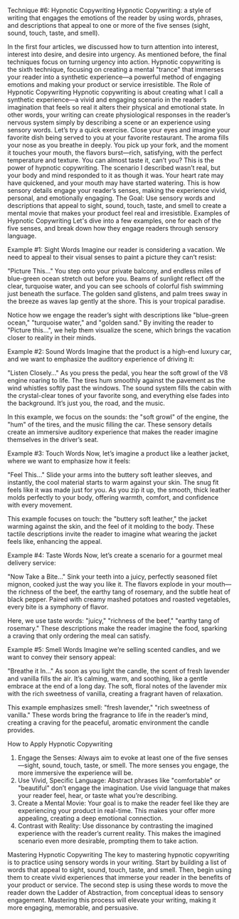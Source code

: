 Technique #6: Hypnotic Copywriting
Hypnotic Copywriting: a style of writing that engages the emotions of the reader by using words, phrases, and descriptions that appeal to one or more of the five senses (sight, sound, touch, taste, and smell).
 
In the first four articles, we discussed how to turn attention into interest, interest into desire, and desire into urgency. As mentioned before, the final techniques focus on turning urgency into action. Hypnotic copywriting is the sixth technique, focusing on creating a mental "trance" that immerses your reader into a synthetic experience—a powerful method of engaging emotions and making your product or service irresistible.
The Role of Hypnotic Copywriting
Hypnotic copywriting is about creating what I call a synthetic experience—a vivid and engaging scenario in the reader’s imagination that feels so real it alters their physical and emotional state. In other words, your writing can create physiological responses in the reader’s nervous system simply by describing a scene or an experience using sensory words.
Let’s try a quick exercise. Close your eyes and imagine your favorite dish being served to you at your favorite restaurant. The aroma fills your nose as you breathe in deeply. You pick up your fork, and the moment it touches your mouth, the flavors burst—rich, satisfying, with the perfect temperature and texture. You can almost taste it, can’t you?
This is the power of hypnotic copywriting. The scenario I described wasn’t real, but your body and mind responded to it as though it was. Your heart rate may have quickened, and your mouth may have started watering. This is how sensory details engage your reader’s senses, making the experience vivid, personal, and emotionally engaging.
The Goal: Use sensory words and descriptions that appeal to sight, sound, touch, taste, and smell to create a mental movie that makes your product feel real and irresistible.
Examples of Hypnotic Copywriting
Let's dive into a few examples, one for each of the five senses, and break down how they engage readers through sensory language.
 
Example #1: Sight Words
Imagine our reader is considering a vacation. We need to appeal to their visual senses to paint a picture they can’t resist:
 
"Picture This…"
You step onto your private balcony, and endless miles of blue-green ocean stretch out before you. Beams of sunlight reflect off the clear, turquoise water, and you can see schools of colorful fish swimming just beneath the surface. The golden sand glistens, and palm trees sway in the breeze as waves lap gently at the shore. This is your tropical paradise.
 
Notice how we engage the reader’s sight with descriptions like "blue-green ocean," "turquoise water," and "golden sand." By inviting the reader to "Picture this…", we help them visualize the scene, which brings the vacation closer to reality in their minds.
 
Example #2: Sound Words
Imagine that the product is a high-end luxury car, and we want to emphasize the auditory experience of driving it:
 
"Listen Closely…"
As you press the pedal, you hear the soft growl of the V8 engine roaring to life. The tires hum smoothly against the pavement as the wind whistles softly past the windows. The sound system fills the cabin with the crystal-clear tones of your favorite song, and everything else fades into the background. It’s just you, the road, and the music.
 
In this example, we focus on the sounds: the "soft growl" of the engine, the "hum" of the tires, and the music filling the car. These sensory details create an immersive auditory experience that makes the reader imagine themselves in the driver’s seat.
 
Example #3: Touch Words
Now, let’s imagine a product like a leather jacket, where we want to emphasize how it feels:
 
"Feel This…"
Slide your arms into the buttery soft leather sleeves, and instantly, the cool material starts to warm against your skin. The snug fit feels like it was made just for you. As you zip it up, the smooth, thick leather molds perfectly to your body, offering warmth, comfort, and confidence with every movement.
 
This example focuses on touch: the "buttery soft leather," the jacket warming against the skin, and the feel of it molding to the body. These tactile descriptions invite the reader to imagine what wearing the jacket feels like, enhancing the appeal.
 
Example #4: Taste Words
Now, let’s create a scenario for a gourmet meal delivery service:
 
"Now Take a Bite…"
Sink your teeth into a juicy, perfectly seasoned filet mignon, cooked just the way you like it. The flavors explode in your mouth—the richness of the beef, the earthy tang of rosemary, and the subtle heat of black pepper. Paired with creamy mashed potatoes and roasted vegetables, every bite is a symphony of flavor.
 
Here, we use taste words: "juicy," "richness of the beef," "earthy tang of rosemary." These descriptions make the reader imagine the food, sparking a craving that only ordering the meal can satisfy.
 
Example #5: Smell Words
Imagine we’re selling scented candles, and we want to convey their sensory appeal:
 
"Breathe it In…"
As soon as you light the candle, the scent of fresh lavender and vanilla fills the air. It’s calming, warm, and soothing, like a gentle embrace at the end of a long day. The soft, floral notes of the lavender mix with the rich sweetness of vanilla, creating a fragrant haven of relaxation.
 
This example emphasizes smell: "fresh lavender," "rich sweetness of vanilla." These words bring the fragrance to life in the reader’s mind, creating a craving for the peaceful, aromatic environment the candle provides.
 
How to Apply Hypnotic Copywriting
1.	Engage the Senses: Always aim to evoke at least one of the five senses—sight, sound, touch, taste, or smell. The more senses you engage, the more immersive the experience will be.
2.	Use Vivid, Specific Language: Abstract phrases like "comfortable" or "beautiful" don’t engage the imagination. Use vivid language that makes your reader feel, hear, or taste what you’re describing.
3.	Create a Mental Movie: Your goal is to make the reader feel like they are experiencing your product in real-time. This makes your offer more appealing, creating a deep emotional connection.
4.	Contrast with Reality: Use dissonance by contrasting the imagined experience with the reader’s current reality. This makes the imagined scenario even more desirable, prompting them to take action.
 
Mastering Hypnotic Copywriting
The key to mastering hypnotic copywriting is to practice using sensory words in your writing. Start by building a list of words that appeal to sight, sound, touch, taste, and smell. Then, begin using them to create vivid experiences that immerse your reader in the benefits of your product or service.
The second step is using these words to move the reader down the Ladder of Abstraction, from conceptual ideas to sensory engagement. Mastering this process will elevate your writing, making it more engaging, memorable, and persuasive.
